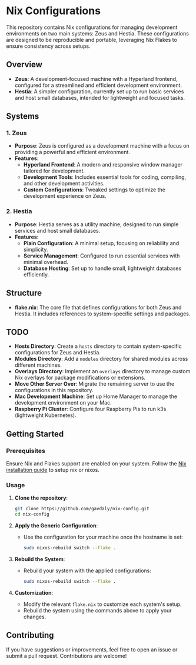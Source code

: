 # Nix Configurations

This repository contains Nix configurations for managing development environments on two main systems: Zeus and Hestia. These configurations are designed to be reproducible and portable, leveraging Nix Flakes to ensure consistency across setups.

## Overview

- **Zeus**: A development-focused machine with a Hyperland frontend, configured for a streamlined and efficient development environment.
- **Hestia**: A simpler configuration, currently set up to run basic services and host small databases, intended for lightweight and focused tasks.

## Systems

### 1. **Zeus**
   - **Purpose**: Zeus is configured as a development machine with a focus on providing a powerful and efficient environment.
   - **Features**:
     - **Hyperland Frontend**: A modern and responsive window manager tailored for development.
     - **Development Tools**: Includes essential tools for coding, compiling, and other development activities.
     - **Custom Configurations**: Tweaked settings to optimize the development experience on Zeus.

### 2. **Hestia**
   - **Purpose**: Hestia serves as a utility machine, designed to run simple services and host small databases.
   - **Features**:
     - **Plain Configuration**: A minimal setup, focusing on reliability and simplicity.
     - **Service Management**: Configured to run essential services with minimal overhead.
     - **Database Hosting**: Set up to handle small, lightweight databases efficiently.

## Structure

- **flake.nix**: The core file that defines configurations for both Zeus and Hestia. It includes references to system-specific settings and packages.

## TODO

- **Hosts Directory**: Create a `hosts` directory to contain system-specific configurations for Zeus and Hestia.
- **Modules Directory**: Add a `modules` directory for shared modules across different machines.
- **Overlays Directory**: Implement an `overlays` directory to manage custom Nix overlays for package modifications or extensions.
- **Move Other Server Over**: Migrate the remaining server to use the configurations in this repository.
- **Mac Development Machine**: Set up Home Manager to manage the development environment on your Mac.
- **Raspberry Pi Cluster**: Configure four Raspberry Pis to run k3s (lightweight Kubernetes).

## Getting Started

### Prerequisites

Ensure Nix and Flakes support are enabled on your system. Follow the [Nix installation guide](https://nixos.org/download.html) to setup nix or nixos.

### Usage

1. **Clone the repository**:
   ```bash
   git clone https://github.com/gavdaly/nix-config.git
   cd nix-config
   ```

2. **Apply the Generic Configuration**:
   - Use the configuration for your machine once the hostname is set:
     ```bash
     sudo nixos-rebuild switch --flake .
     ```

3. **Rebuild the System**:
   - Rebuild your system with the applied configurations:
     ```bash
     sudo nixos-rebuild switch --flake .
     ```

4. **Customization**:
   - Modify the relevant `flake.nix` to customize each system's setup.
   - Rebuild the system using the commands above to apply your changes.

## Contributing

If you have suggestions or improvements, feel free to open an issue or submit a pull request. Contributions are welcome!
